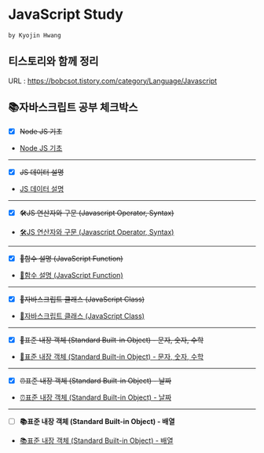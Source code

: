 # JavaScript Study
`by Kyojin Hwang`
## 티스토리와 함께 정리
URL : https://bobcsot.tistory.com/category/Language/Javascript

## 📚자바스크립트 공부 체크박스

- [x] ~~Node JS 기초~~
- <a href="https://github.com/KyoJin-Hwang/front-javascript-study/tree/master/NodeJS">Node JS 기초</a>
<hr/>

- [x] ~~JS 데이터 설명~~
- <a href="https://github.com/KyoJin-Hwang/front-javascript-study/tree/master/JS_Data">JS 데이터 설명</a>
<hr/>

- [x] ~~🛠JS 연산자와 구문 (Javascript Operator, Syntax)~~
- <a href="https://github.com/KyoJin-Hwang/front-javascript-study/tree/master/JS_Operator">🛠JS 연산자와 구문 (Javascript Operator, Syntax)</a>

<hr/>

- [x] ~~📐함수 설명 (JavaScript Function)~~
- <a href="https://github.com/KyoJin-Hwang/front-javascript-study/tree/master/JS_Function">📐함수 설명 (JavaScript Function)</a>

<hr/>

- [x] ~~📖자바스크립트 클래스 (JavaScript Class)~~
- <a href="https://github.com/KyoJin-Hwang/front-javascript-study/tree/master/JS_Class">📖자바스크립트 클래스 (JavaScript Class)</a>

<hr/>

- [x] ~~💼표준 내장 객체 (Standard Built-in Object) - 문자, 숫자, 수학~~
- <a href="https://github.com/KyoJin-Hwang/front-javascript-study/tree/master/JS_StandardObject">💼표준 내장 객체 (Standard Built-in Object) - 문자, 숫자, 수학 </a>

<hr/>

- [x] ~~⏰표준 내장 객체 (Standard Built-in Object) - 날짜~~
- <a href="https://github.com/KyoJin-Hwang/front-javascript-study/tree/master/JS_StandardObject_Date">⏰표준 내장 객체 (Standard Built-in Object) - 날짜 </a>

<hr/>

- [ ] **📚표준 내장 객체 (Standard Built-in Object) - 배열**
- <a href="https://github.com/KyoJin-Hwang/front-javascript-study/tree/master/JS_StandardObject_Array">📚표준 내장 객체 (Standard Built-in Object) - 배열 </a>


<br/>

